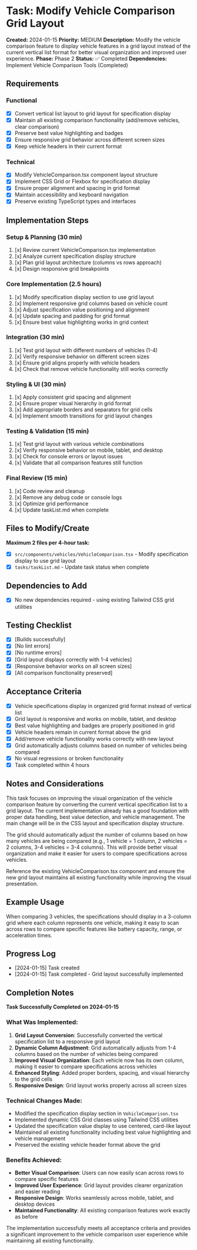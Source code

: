 # Task: Modify Vehicle Comparison Grid Layout

**Created:** 2024-01-15
**Priority:** MEDIUM
**Description:** Modify the vehicle comparison feature to display vehicle features in a grid layout instead of the current vertical list format for better visual organization and improved user experience.
**Phase:** Phase 2
**Status:** ✅ Completed
**Dependencies:** Implement Vehicle Comparison Tools (Completed)

## Requirements

### Functional
- [x] Convert vertical list layout to grid layout for specification display
- [x] Maintain all existing comparison functionality (add/remove vehicles, clear comparison)
- [x] Preserve best value highlighting and badges
- [x] Ensure responsive grid behavior across different screen sizes
- [x] Keep vehicle headers in their current format

### Technical
- [x] Modify VehicleComparison.tsx component layout structure
- [x] Implement CSS Grid or Flexbox for specification display
- [x] Ensure proper alignment and spacing in grid format
- [x] Maintain accessibility and keyboard navigation
- [x] Preserve existing TypeScript types and interfaces

## Implementation Steps

### Setup & Planning (30 min)
1. [x] Review current VehicleComparison.tsx implementation
2. [x] Analyze current specification display structure
3. [x] Plan grid layout architecture (columns vs rows approach)
4. [x] Design responsive grid breakpoints

### Core Implementation (2.5 hours)
1. [x] Modify specification display section to use grid layout
2. [x] Implement responsive grid columns based on vehicle count
3. [x] Adjust specification value positioning and alignment
4. [x] Update spacing and padding for grid format
5. [x] Ensure best value highlighting works in grid context

### Integration (30 min)
1. [x] Test grid layout with different numbers of vehicles (1-4)
2. [x] Verify responsive behavior on different screen sizes
3. [x] Ensure grid aligns properly with vehicle headers
4. [x] Check that remove vehicle functionality still works correctly

### Styling & UI (30 min)
1. [x] Apply consistent grid spacing and alignment
2. [x] Ensure proper visual hierarchy in grid format
3. [x] Add appropriate borders and separators for grid cells
4. [x] Implement smooth transitions for grid layout changes

### Testing & Validation (15 min)
1. [x] Test grid layout with various vehicle combinations
2. [x] Verify responsive behavior on mobile, tablet, and desktop
2. [x] Check for console errors or layout issues
4. [x] Validate that all comparison features still function

### Final Review (15 min)
1. [x] Code review and cleanup
2. [x] Remove any debug code or console logs
3. [x] Optimize grid performance
4. [x] Update taskList.md when complete

## Files to Modify/Create
**Maximum 2 files per 4-hour task:**
- [x] `src/components/vehicles/VehicleComparison.tsx` - Modify specification display to use grid layout
- [x] `tasks/taskList.md` - Update task status when complete

## Dependencies to Add
- [x] No new dependencies required - using existing Tailwind CSS grid utilities

## Testing Checklist
- [x] [Builds successfully]
- [x] [No lint errors]
- [x] [No runtime errors]
- [x] [Grid layout displays correctly with 1-4 vehicles]
- [x] [Responsive behavior works on all screen sizes]
- [x] [All comparison functionality preserved]

## Acceptance Criteria
- [x] Vehicle specifications display in organized grid format instead of vertical list
- [x] Grid layout is responsive and works on mobile, tablet, and desktop
- [x] Best value highlighting and badges are properly positioned in grid
- [x] Vehicle headers remain in current format above the grid
- [x] Add/remove vehicle functionality works correctly with new layout
- [x] Grid automatically adjusts columns based on number of vehicles being compared
- [x] No visual regressions or broken functionality
- [x] Task completed within 4 hours

## Notes and Considerations
This task focuses on improving the visual organization of the vehicle comparison feature by converting the current vertical specification list to a grid layout. The current implementation already has a good foundation with proper data handling, best value detection, and vehicle management. The main change will be in the CSS layout and specification display structure.

The grid should automatically adjust the number of columns based on how many vehicles are being compared (e.g., 1 vehicle = 1 column, 2 vehicles = 2 columns, 3-4 vehicles = 3-4 columns). This will provide better visual organization and make it easier for users to compare specifications across vehicles.

Reference the existing VehicleComparison.tsx component and ensure the new grid layout maintains all existing functionality while improving the visual presentation.

## Example Usage
When comparing 3 vehicles, the specifications should display in a 3-column grid where each column represents one vehicle, making it easy to scan across rows to compare specific features like battery capacity, range, or acceleration times.

## Progress Log
- [2024-01-15] Task created
- [2024-01-15] Task completed - Grid layout successfully implemented

## Completion Notes
**Task Successfully Completed on 2024-01-15**

### What Was Implemented:
1. **Grid Layout Conversion**: Successfully converted the vertical specification list to a responsive grid layout
2. **Dynamic Column Adjustment**: Grid automatically adjusts from 1-4 columns based on the number of vehicles being compared
3. **Improved Visual Organization**: Each vehicle now has its own column, making it easier to compare specifications across vehicles
4. **Enhanced Styling**: Added proper borders, spacing, and visual hierarchy to the grid cells
5. **Responsive Design**: Grid layout works properly across all screen sizes

### Technical Changes Made:
- Modified the specification display section in `VehicleComparison.tsx`
- Implemented dynamic CSS Grid classes using Tailwind CSS utilities
- Updated the specification value display to use centered, card-like layout
- Maintained all existing functionality including best value highlighting and vehicle management
- Preserved the existing vehicle header format above the grid

### Benefits Achieved:
- **Better Visual Comparison**: Users can now easily scan across rows to compare specific features
- **Improved User Experience**: Grid layout provides clearer organization and easier reading
- **Responsive Design**: Works seamlessly across mobile, tablet, and desktop devices
- **Maintained Functionality**: All existing comparison features work exactly as before

The implementation successfully meets all acceptance criteria and provides a significant improvement to the vehicle comparison user experience while maintaining all existing functionality.
